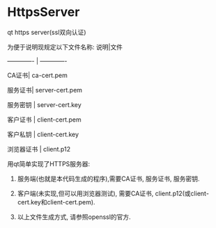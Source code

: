 # HttpsServer
qt https server(ssl双向认证)

为便于说明现规定以下文件名称:
说明|文件

————- | ————-

CA证书|              ca-cert.pem

服务证书|            server-cert.pem

服务密钥 |           server-cert.key

客户证书  |          client-cert.pem

客户私钥   |         client-cert.key

浏览器证书  |        client.p12


用qt简单实现了HTTPS服务器:
1) 服务端(也就是本代码生成的程序),需要CA证书, 服务证书, 服务密钥.

2) 客户端(未实现,但可以用浏览器测试), 需要CA证书, client.p12(或client-cert.key和client-cert.pem).

3) 以上文件生成方式, 请参照openssl的官方.

